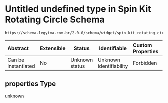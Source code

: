 # Untitled undefined type in Spin Kit Rotating Circle Schema

```txt
https://schema.legytma.com.br/2.0.0/schema/widget/spin_kit_rotating_circle.schema.json#/properties
```




| Abstract            | Extensible | Status         | Identifiable            | Custom Properties | Additional Properties | Access Restrictions | Defined In                                                                                                             |
| :------------------ | ---------- | -------------- | ----------------------- | :---------------- | --------------------- | ------------------- | ---------------------------------------------------------------------------------------------------------------------- |
| Can be instantiated | No         | Unknown status | Unknown identifiability | Forbidden         | Allowed               | none                | [spin_kit_rotating_circle.schema.json\*](../schema/widget/spin_kit_rotating_circle.schema.json) |

## properties Type

unknown
